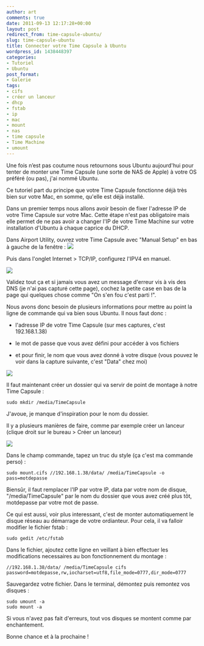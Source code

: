 ```yaml
---
author: art
comments: true
date: 2011-09-13 12:17:28+00:00
layout: post
redirect_from: time-capsule-ubuntu/
slug: time-capsule-ubuntu
title: Connecter votre Time Capsule à Ubuntu
wordpress_id: 1438448397
categories:
- Tutoriel
- Ubuntu
post_format:
- Galerie
tags:
- cifs
- créer un lanceur
- dhcp
- fstab
- ip
- mac
- mount
- nas
- time capsule
- Time Machine
- umount
---
```


Une fois n’est pas coutume nous retournons sous Ubuntu aujourd'hui pour tenter de monter une Time Capsule (une sorte de NAS de Apple) à votre OS préféré (ou pas), j'ai nommé Ubuntu.

Ce tutoriel part du principe que votre Time Capsule fonctionne déjà très bien sur votre Mac, en somme, qu'elle est déjà installé.

Dans un premier temps nous allons avoir besoin de fixer l'adresse IP de votre Time Capsule sur votre Mac. Cette étape n'est pas obligatoire mais elle permet de ne pas avoir a changer l'IP de votre Time Machine sur votre installation d'Ubuntu à chaque caprice du DHCP.

Dans Airport Utility, ouvrez votre Time Capsule avec "Manual Setup" en bas à gauche de la fenêtre :
![](https://static.irz.fr/2011/09/hiro-2011-09-13-at-12.56.53.png)

Puis dans l'onglet Internet > TCP/IP, configurez l'IPV4 en manuel.

![](https://static.irz.fr/2011/09/hiro-2011-09-13-at-12.47.28.png)

Validez tout ça et si jamais vous avez un message d'erreur vis à vis des DNS (je n'ai pas capturé cette page), cochez la petite case en bas de la page qui quelques chose comme "On s'en fou c'est parti !".

Nous avons donc besoin de plusieurs informations pour mettre au point la ligne de commande qui va bien sous Ubuntu. Il nous faut donc :



	
  * l'adresse IP de votre Time Capsule (sur mes captures, c'est 192.168.1.38)

	
  * le mot de passe que vous avez défini pour accéder à vos fichiers

	
  * et pour finir, le nom que vous avez donné à votre disque (vous pouvez le voir dans la capture suivante, c'est "Data" chez moi)


![](https://static.irz.fr/2011/09/hiro-2011-09-13-at-12.49.11.png)

Il faut maintenant créer un dossier qui va servir de point de montage à notre Time Capsule :

    
    sudo mkdir /media/TimeCapsule


J'avoue, je manque d'inspiration pour le nom du dossier.

Il y a plusieurs manières de faire, comme par exemple créer un lanceur (clique droit sur le bureau > Créer un lanceur)

![](https://static.irz.fr/2011/09/Capture-Creer-lanceur.png)

Dans le champ commande, tapez un truc du style (ça c'est ma commande perso) :

    
    sudo mount.cifs //192.168.1.38/data/ /media/TimeCapsule -o pass=motdepasse


Biensûr, il faut remplacer l'IP par votre IP, data par votre nom de disque, "/media/TimeCapsule" par le nom du dossier que vous avez créé plus tôt, motdepasse par votre mot de passe.

Ce qui est aussi, voir plus interessant, c'est de monter automatiquement le disque réseau au démarrage de votre ordianteur. Pour cela, il va falloir modifier le fichier fstab :

    
    sudo gedit /etc/fstab


Dans le fichier, ajoutez cette ligne en veillant à bien effectuer les modifications necessaires au bon fonctionnement du montage :

    
    //192.168.1.38/data/ /media/TimeCapsule cifs password=motdepasse,rw,iocharset=utf8,file_mode=0777,dir_mode=0777


Sauvegardez votre fichier. Dans le terminal, démontez puis remontez vos disques :

    
    sudo umount -a
    sudo mount -a


Si vous n'avez pas fait d'erreurs, tout vos disques se montent comme par enchantement.

Bonne chance et à la prochaine !
